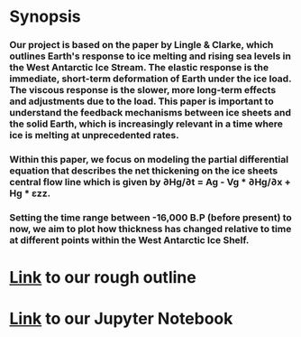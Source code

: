 # Synopsis
### Our project is based on the paper by Lingle & Clarke, which outlines Earth's response to ice melting and rising sea levels in the West Antarctic Ice Stream. The elastic response is the immediate, short-term deformation of Earth under the ice load. The viscous response is the slower, more long-term effects and adjustments due to the load. This paper is important to understand the feedback mechanisms between ice sheets and the solid Earth, which is increasingly relevant in a time where ice is melting at unprecedented rates. 
### Within this paper, we focus on modeling the partial differential equation that describes the net thickening on the ice sheets central flow line which is given by ∂Hg/∂t = Ag - Vg * ∂Hg/∂x + Hg * εzz. 
### Setting the time range between -16,000 B.P (before present) to now, we aim to plot how thickness has changed relative to time at different points within the West Antarctic Ice Shelf. 

# [Link](https://colab.research.google.com/drive/1drCsC-nlJGuIeQzPCZR418KCtO8gSyHF?usp=sharing) to our rough outline
# [Link](https://colab.research.google.com/drive/1lPxr3cLqc0AKSTrxk-PQLsK8gY_1tExy?usp=sharing) to our Jupyter Notebook
